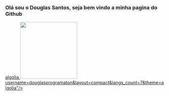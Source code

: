 ### Olá sou o Douglas Santos, seja bem vindo a minha pagina do Github
<div align = "centro" >
<a href="https://github.com/douglasprogramaton/github-readme-stats">algolia
  <img height="180em" src="https://github-readme-stats.vercel.app/api/top-langs/?username=douglasprogramaton&layout=compact&langs_count=7&theme=algolia"/>
</div>username=douglasprogramaton&layout=compact&langs_count=7&theme=algolia"/>
</div>
